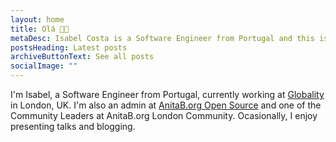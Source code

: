 ```yaml
---
layout: home
title: Olá 👋🏾
metaDesc: Isabel Costa is a Software Engineer from Portugal and this is her website.
postsHeading: Latest posts
archiveButtonText: See all posts
socialImage: ""
---
```

I'm Isabel, a Software Engineer from Portugal, currently working at [Globality](https://www.globality.com/) in London, UK.
I'm also an admin at [AnitaB.org Open Source](https://github.com/anitab-org) and one of the Community Leaders at AnitaB.org London Community.
Ocasionally, I enjoy presenting talks and blogging. 

<!-- I founded [Mentorship System project](https://summerofcode.withgoogle.com/archive/2018/projects/6592097335377920/), a project I proposed during Google Summer of Code 2018 with Systers Open Source community. I maintain backend and android repositories. -->
